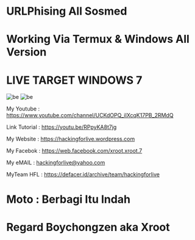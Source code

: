 # URLPhising All Sosmed

# Working Via Termux & Windows All Version

# LIVE TARGET WINDOWS 7
![be](https://raw.githubusercontent.com/boychongzen18/URLPhising/master/URLPhising.jpg)
![be](https://raw.githubusercontent.com/boychongzen18/URLPhising/master/fb1.jpg)

My Youtube    : https://www.youtube.com/channel/UCKdOPQ_iIXcqK17PB_2RMdQ

Link Tutorial : https://youtu.be/RPpyKA8t7jg

My Website    : https://hackingforlive.wordpress.com

My Facebok    : https://web.facebook.com/xroot.xroot.7

My eMAIL      : hackingforlive@yahoo.com

MyTeam HFL    : https://defacer.id/archive/team/hackingforlive

# Moto : Berbagi Itu Indah

# Regard Boychongzen aka Xroot
